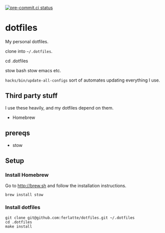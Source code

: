 [![pre-commit.ci status](https://results.pre-commit.ci/badge/github/ferlatte/dotfiles/main.svg)](https://results.pre-commit.ci/latest/github/ferlatte/dotfiles/main)

# dotfiles
My personal dotfiles.

clone into `~/.dotfiles`.

cd .dotfiles

stow bash
stow emacs
etc.

`hacks/bin/update-all-configs` sort of automates updating everything I use.

## Third party stuff

I use these heavily, and my dotfiles depend on them.

* Homebrew

## prereqs

- stow

## Setup

### Install Homebrew

Go to http://brew.sh and follow the installation instructions.

``` shell
brew install stow
```

### Install dotfiles

``` shell
git clone git@github.com:ferlatte/dotfiles.git ~/.dotfiles
cd .dotfiles
make install
```
